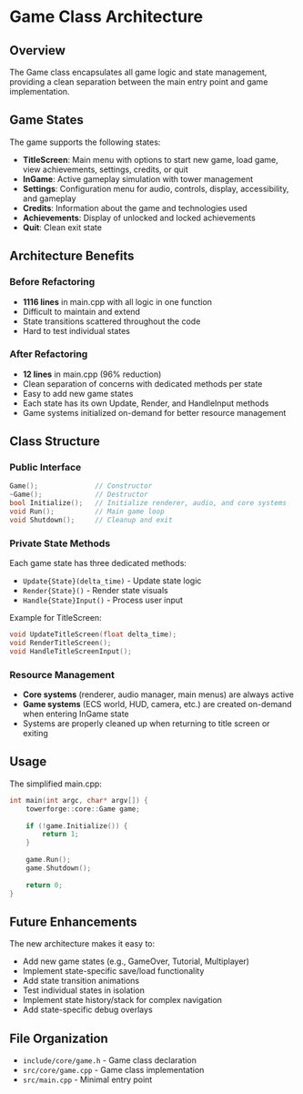 # Game Class Architecture

## Overview

The Game class encapsulates all game logic and state management, providing a clean separation between the main entry point and game implementation.

## Game States

The game supports the following states:
- **TitleScreen**: Main menu with options to start new game, load game, view achievements, settings, credits, or quit
- **InGame**: Active gameplay simulation with tower management
- **Settings**: Configuration menu for audio, controls, display, accessibility, and gameplay
- **Credits**: Information about the game and technologies used
- **Achievements**: Display of unlocked and locked achievements
- **Quit**: Clean exit state

## Architecture Benefits

### Before Refactoring
- **1116 lines** in main.cpp with all logic in one function
- Difficult to maintain and extend
- State transitions scattered throughout the code
- Hard to test individual states

### After Refactoring
- **12 lines** in main.cpp (96% reduction)
- Clean separation of concerns with dedicated methods per state
- Easy to add new game states
- Each state has its own Update, Render, and HandleInput methods
- Game systems initialized on-demand for better resource management

## Class Structure

### Public Interface
```cpp
Game();              // Constructor
~Game();             // Destructor
bool Initialize();   // Initialize renderer, audio, and core systems
void Run();          // Main game loop
void Shutdown();     // Cleanup and exit
```

### Private State Methods
Each game state has three dedicated methods:
- `Update{State}(delta_time)` - Update state logic
- `Render{State}()` - Render state visuals
- `Handle{State}Input()` - Process user input

Example for TitleScreen:
```cpp
void UpdateTitleScreen(float delta_time);
void RenderTitleScreen();
void HandleTitleScreenInput();
```

### Resource Management
- **Core systems** (renderer, audio manager, main menus) are always active
- **Game systems** (ECS world, HUD, camera, etc.) are created on-demand when entering InGame state
- Systems are properly cleaned up when returning to title screen or exiting

## Usage

The simplified main.cpp:
```cpp
int main(int argc, char* argv[]) {
    towerforge::core::Game game;
    
    if (!game.Initialize()) {
        return 1;
    }
    
    game.Run();
    game.Shutdown();
    
    return 0;
}
```

## Future Enhancements

The new architecture makes it easy to:
- Add new game states (e.g., GameOver, Tutorial, Multiplayer)
- Implement state-specific save/load functionality
- Add state transition animations
- Test individual states in isolation
- Implement state history/stack for complex navigation
- Add state-specific debug overlays

## File Organization

- `include/core/game.h` - Game class declaration
- `src/core/game.cpp` - Game class implementation
- `src/main.cpp` - Minimal entry point
